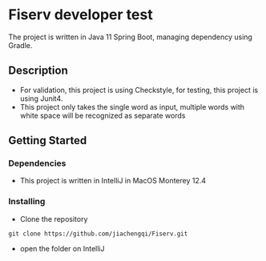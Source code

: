 
# Fiserv developer test 

The project is written in Java 11 Spring Boot, managing dependency using Gradle.

## Description


* For validation, this project is using Checkstyle, for testing, this project is using Junit4.
* This project only takes the single word as input, multiple words with white space will be recognized as separate words

## Getting Started

### Dependencies

* This project is written in IntelliJ in MacOS Monterey 12.4
### Installing

* Clone the repository
```
git clone https://github.com/jiachengqi/Fiserv.git
```
* open the folder on IntelliJ
